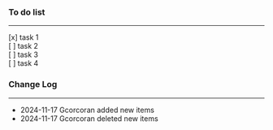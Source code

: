### To do list

---

[x] task 1  
[ ] task 2  
[ ] task 3  
[ ] task 4

### Change Log

---

- 2024-11-17 Gcorcoran added new items
- 2024-11-17 Gcorcoran deleted new items
